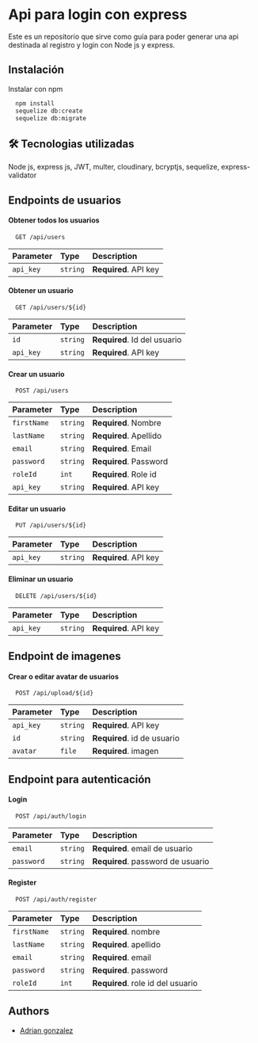 
# Api para login con express

Este es un repositorio que sirve como guía para poder generar una api destinada al registro y login con Node js y express.

## Instalación

Instalar con npm

```bash
  npm install 
  sequelize db:create
  sequelize db:migrate
```
    
## 🛠 Tecnologias utilizadas
Node js, express js, JWT, multer, cloudinary, bcryptjs, sequelize, express-validator


## Endpoints de usuarios
#### Obtener todos los usuarios

```http
  GET /api/users
```

| Parameter | Type     | Description                |
| :-------- | :------- | :------------------------- |
| `api_key` | `string` | **Required**. API key |

#### Obtener un usuario

```http
  GET /api/users/${id}
```

| Parameter | Type     | Description                       |
| :-------- | :------- | :-------------------------------- |
| `id`      | `string` | **Required**. Id del usuario |
| `api_key` | `string` | **Required**. API key |

#### Crear un usuario

```http
  POST /api/users
```

| Parameter | Type     | Description                       |
| :-------- | :------- | :-------------------------------- |
| `firstName`      | `string` | **Required**. Nombre |
| `lastName` | `string` | **Required**. Apellido |
| `email`      | `string` | **Required**. Email |
| `password` | `string` | **Required**. Password |
| `roleId`      | `int` | **Required**. Role id |
| `api_key` | `string` | **Required**. API key |

#### Editar un usuario

```http
  PUT /api/users/${id}
```

| Parameter | Type     | Description                       |
| :-------- | :------- | :-------------------------------- |
| `api_key` | `string` | **Required**. API key |

#### Eliminar un usuario

```http
  DELETE /api/users/${id}
```

| Parameter | Type     | Description                       |
| :-------- | :------- | :-------------------------------- |
| `api_key` | `string` | **Required**. API key |

## Endpoint de imagenes
#### Crear o editar avatar de usuarios

```http
  POST /api/upload/${id}
```

| Parameter | Type     | Description                |
| :-------- | :------- | :------------------------- |
| `api_key` | `string` | **Required**. API key |
| `id` | `string` | **Required**. id de usuario |
| `avatar` | `file` | **Required**. imagen |

## Endpoint para autenticación
#### Login

```http
  POST /api/auth/login
```

| Parameter | Type     | Description                |
| :-------- | :------- | :------------------------- |
| `email` | `string` | **Required**. email de usuario |
| `password` | `string` | **Required**. password de usuario |

#### Register

```http
  POST /api/auth/register
```

| Parameter | Type     | Description                       |
| :-------- | :------- | :-------------------------------- |
| `firstName`      | `string` | **Required**. nombre |
| `lastName` | `string` | **Required**. apellido |
| `email`      | `string` | **Required**. email |
| `password` | `string` | **Required**. password |
| `roleId`      | `int` | **Required**. role id del usuario |

## Authors

- [Adrian gonzalez](https://www.linkedin.com/in/adrian-edgar-gonzalez/)


